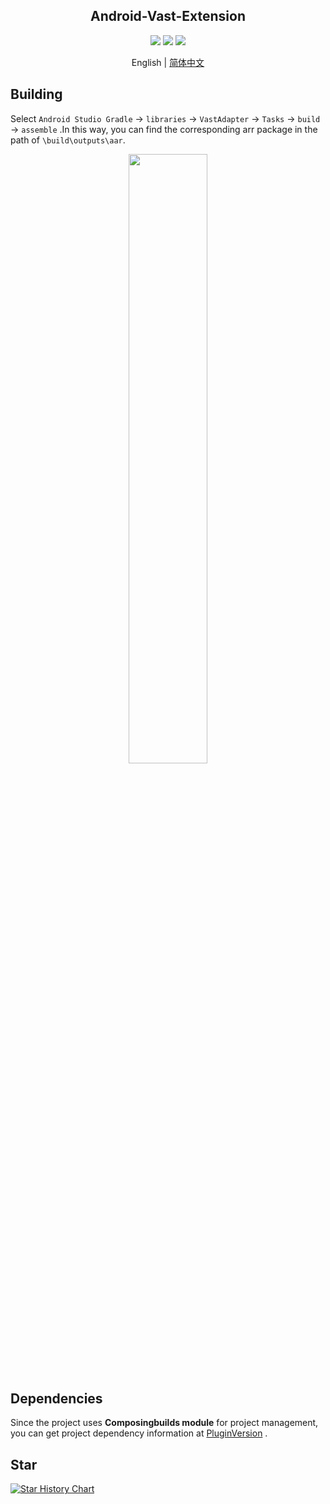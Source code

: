 <h2 align="center">Android-Vast-Extension</h2>

<p align="center">
<img src="https://img.shields.io/badge/min%20sdk%20version-23-yellowgreen"/>
<img src="https://img.shields.io/badge/jdk%20version-17-2300b894?style=flat"/>
<img src="https://img.shields.io/badge/license-Apache%20License%202.0-blue.svg?style=flat"/>
</p>

<div align="center">English | <a href="https://github.com/SakurajimaMaii/Android-Vast-Extension/blob/develop/README_CN.md">简体中文</a></div>

## Building

Select `Android Studio Gradle` -> `libraries` -> `VastAdapter` -> `Tasks` -> `build` -> `assemble` .In this way, you can find the corresponding arr package in the path of `\build\outputs\aar`.

<div align=center><img src="https://github.com/SakurajimaMaii/Android-Vast-Extension/blob/develop/mdResource/building.png?raw=true" style="width:50%"/></div>

## Dependencies

Since the project uses **Composingbuilds module** for project management, you can get project dependency information at [PluginVersion](https://github.com/SakurajimaMaii/PluginVersion) .

## Star

[![Star History Chart](https://api.star-history.com/svg?repos=SakurajimaMaii/Android-Vast-Extension&type=Date)](https://star-history.com/#SakurajimaMaii/Android-Vast-Extension&Date)
